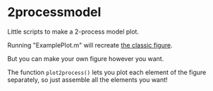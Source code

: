 # 2processmodel
 Little scripts to make a 2-process model plot.

 Running "ExamplePlot.m" will recreate [the classic figure](https://www.researchgate.net/publication/275524207_Vulnerability_to_Sleep_Deprivation_A_Drift_Diffusion_Model_Perspective).

 But you can make your own figure however you want.

The function `plot2process()` lets you plot each element of the figure separately, so just assemble all the elements you want!
